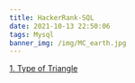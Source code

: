 ```yaml
---
title: HackerRank-SQL
date: 2021-10-13 22:50:06
tags: Mysql
banner_img: /img/MC_earth.jpg
---
```

[1. Type of Triangle](https://www.hackerrank.com/challenges/what-type-of-triangle/problem?isFullScreen=true)